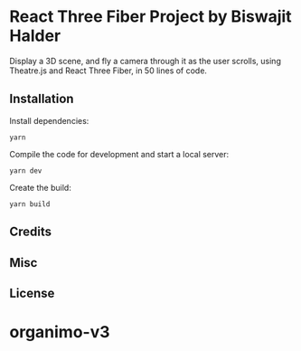 # React Three Fiber Project by Biswajit Halder

Display a 3D scene, and fly a camera through it as the user scrolls, using Theatre.js and React Three Fiber, in 50 lines of code.

 
## Installation

Install dependencies:

```
yarn
```

Compile the code for development and start a local server:

```
yarn dev
```

Create the build:

```
yarn build
```

## Credits
 
## Misc
 
## License
 # organimo-v3
